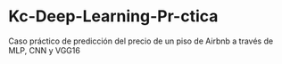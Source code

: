 # Kc-Deep-Learning-Pr-ctica
Caso práctico de predicción del precio de un piso de Airbnb a través de MLP, CNN y VGG16
